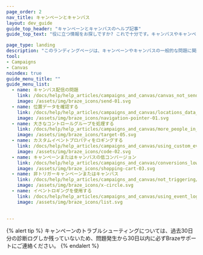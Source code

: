 ```yaml
---
page_order: 2
nav_title: キャンペーンとキャンバス
layout: dev_guide
guide_top_header: "キャンペーンとキャンバスのヘルプ記事"
guide_top_text: "役に立つ情報をお探しですか? これで十分です。キャンバスやキャンペーンのトラブルシューティングに役立つヘルプ記事をご覧ください。<br><br> ユーザーとのエンゲージメントの構築および最適化の詳細については、<a href='/docs/user_guide/engagement_tools/campaigns/'>キャンペーン</a>および<a href='/docs/user_guide/engagement_tools/canvas/'>キャンバス</a>の記事を参照してください。"

page_type: landing
description: "このランディングページは、キャンペーンやキャンバスの一般的な問題に関連するヘルプ記事のホームです。"
tool:
- Campaigns
- Canvas
noindex: true
guide_menu_title: ""
guide_menu_list:
  - name: キャンバス配信の問題
    link: /docs/help/help_articles/campaigns_and_canvas/canvas_not_sending/
    image: /assets/img/braze_icons/send-01.svg
  - name: 位置データを確認する
    link: /docs/help/help_articles/campaigns_and_canvas/locations_data_in_campaigns/
    image: /assets/img/braze_icons/navigation-pointer-01.svg
  - name: 大きなコントロールグループを処理する
    link: /docs/help/help_articles/campaigns_and_canvas/more_people_in_control_group/
    image: /assets/img/braze_icons/target-05.svg
  - name: カスタムイベントプロパティをロギングする
    link: /docs/help/help_articles/campaigns_and_canvas/using_custom_event_properties/
    image: /assets/img/braze_icons/code-02.svg
  - name: キャンペーンまたはキャンバスの低コンバージョン
    link: /docs/help/help_articles/campaigns_and_canvas/conversions_low/
    image: /assets/img/braze_icons/shopping-cart-03.svg
  - name: 非トリガーキャンペーンまたはキャンバス
    link: /docs/help/help_articles/campaigns_and_canvas/not_triggering/
    image: /assets/img/braze_icons/x-circle.svg
  - name: イベントロギングを使用する
    link: /docs/help/help_articles/campaigns_and_canvas/using_event_logging/
    image: /assets/img/braze_icons/list.svg

    
---
```


{% alert tip %}
キャンペーンのトラブルシューティングについては、過去30日分の診断ログしか残っていないため、問題発生から30日以内に必ずBrazeサポートにご連絡ください。
{% endalert %}
